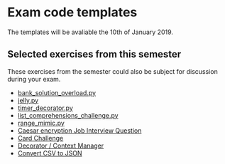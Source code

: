 # Exam code templates

The templates will be avaliable the 10th of January 2019.  


## Selected exercises from this semester  
These exercises from the semester could also be subject for discussion during your exam.   


* [bank_solution_overload.py](https://github.com/python-elective-fall-2019/Lesson-04-OOP-Basics/blob/master/exercises/bank_solution_overload.py)
* [jelly.py](https://github.com/python-elective-fall-2019/Lesson-06-OOP-Python-Protocols/blob/master/exercises/solution/jelly.py)
* [timer_decorator.py](https://github.com/python-elective-fall-2019/Lesson-07-decorators/blob/master/exercises/solution/timer_decorator.py) 
* [list_comprehensions_challenge.py ](https://github.com/python-elective-fall-2019/Lesson-8-generators/blob/master/exercises/solution/list_comprehensions_challenge.py)
* [range_mimic.py ](https://github.com/python-elective-fall-2019/Lesson-8-generators/blob/master/exercises/solution/range_mimic.py)
* [Caesar encryption Job Interview Question](https://github.com/python-elective-fall-2019/Lesson-10-tips-tricks/blob/solution/exercises/solution/CaesarencryptionJobInterviewQuestion.ipynb)
* [Card Challenge](https://github.com/python-elective-fall-2019/Lesson-10-tips-tricks/blob/solution/exercises/solution/CardChallenge.ipynb)
* [Decorator / Context Manager](https://github.com/python-elective-fall-2019/Lesson-09-context-managers/blob/solution/exercises/solution/Assignment_Decorator_Context_Manager.ipynb)
* [Convert CSV to JSON](https://github.com/python-elective-fall-2019/Lesson-09-context-managers/blob/solution/exercises/solution/SolutionConvertCSVtoJSON.ipynb)
